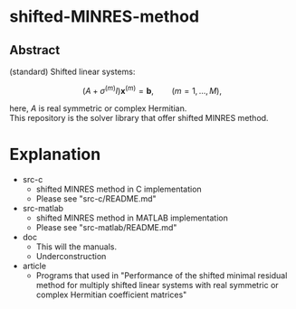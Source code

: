 # shifted-MINRES-method

## Abstract
(standard) Shifted linear systems:
```math
(A + \sigma^{(m)} I) \textbf{x}^{(m)} = \textbf{b},\qquad (m=1,\dots,M),
```
here, $A$ is real symmetric or complex Hermitian.  
This repository is the solver library that offer shifted MINRES method.

# Explanation
* src-c
  * shifted MINRES method in C implementation
  * Please see "src-c/README.md"
* src-matlab
  * shifted MINRES method in MATLAB implementation
  * Please see "src-matlab/README.md"
* doc
  * This will the manuals.
  * Underconstruction
* article
  * Programs that used in "Performance of the shifted minimal residual method for multiply shifted linear systems with real symmetric or complex Hermitian coefficient matrices"
